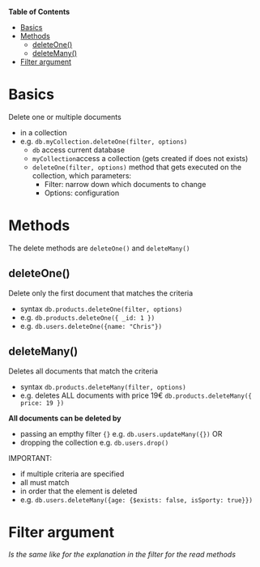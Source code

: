 **Table of Contents**

- [Basics](#basics)
- [Methods](#methods)
  - [deleteOne()](#deleteone)
  - [deleteMany()](#deletemany)
- [Filter argument](#filter-argument)

# Basics

Delete one or multiple documents

- in a collection
- e.g. `db.myCollection.deleteOne(filter, options)`
  - `db` access current database
  - `myCollection`access a collection (gets created if does not exists)
  - `deleteOne(filter, options)` method that gets executed on the collection, which parameters:
    - Filter: narrow down which documents to change
    - Options: configuration

# Methods

The delete methods are `deleteOne()` and `deleteMany()`

## deleteOne()

Delete only the first document that matches the criteria

- syntax `db.products.deleteOne(filter, options)`
- e.g. `db.products.deleteOne({ _id: 1 })`
- e.g. `db.users.deleteOne({name: "Chris"})`

## deleteMany()

Deletes all documents that match the criteria

- syntax `db.products.deleteMany(filter, options)`
- e.g. deletes ALL documents with price 19€ `db.products.deleteMany({ price: 19 })`

**All documents can be deleted by**

- passing an empthy filter `{}` e.g. `db.users.updateMany({})` OR
- dropping the collection e.g. `db.users.drop()`

IMPORTANT:

- if multiple criteria are specified
- all must match
- in order that the element is deleted
- e.g. `db.users.deleteMany({age: {$exists: false, isSporty: true}})`

# Filter argument

_Is the same like for the explanation in the filter for the read methods_
